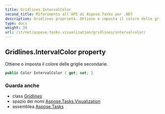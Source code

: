 ```yaml
---
title: Gridlines.IntervalColor
second_title: Riferimento all'API di Aspose.Tasks per .NET
description: Gridlines proprietà. Ottiene o imposta il colore delle griglie secondarie.
type: docs
weight: 30
url: /it/net/aspose.tasks.visualization/gridlines/intervalcolor/
---
```

## Gridlines.IntervalColor property

Ottiene o imposta il colore delle griglie secondarie.

```csharp
public Color IntervalColor { get; set; }
```

### Guarda anche

* class [Gridlines](../)
* spazio dei nomi [Aspose.Tasks.Visualization](../../gridlines/)
* assemblea [Aspose.Tasks](../../../)


